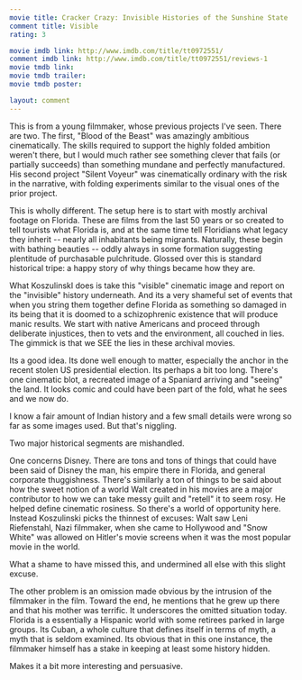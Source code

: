 ```yaml
---
movie title: Cracker Crazy: Invisible Histories of the Sunshine State
comment title: Visible
rating: 3

movie imdb link: http://www.imdb.com/title/tt0972551/
comment imdb link: http://www.imdb.com/title/tt0972551/reviews-1
movie tmdb link: 
movie tmdb trailer: 
movie tmdb poster: 

layout: comment
---
```


This is from a young filmmaker, whose previous projects I've seen. There are two. The first, "Blood of the Beast" was amazingly ambitious cinematically. The skills required to support the highly folded ambition weren't there, but I would much rather see something clever that fails (or partially succeeds) than something mundane and perfectly manufactured. His second project "Silent Voyeur" was cinematically ordinary with the risk in the narrative, with folding experiments similar to the visual ones of the prior project. 

This is wholly different. The setup here is to start with mostly archival footage on Florida. These are films from the last 50 years or so created to tell tourists what Florida is, and at the same time tell Floridians what legacy they inherit -- nearly all inhabitants being migrants. Naturally, these begin with bathing beauties -- oddly always in some formation suggesting plentitude of purchasable pulchritude. Glossed over this is standard historical tripe: a happy story of why things became how they are.

What KoszulinskI does is take this "visible" cinematic image and report on the "invisible" history underneath. And its a very shameful set of events that when you string them together define Florida as something so damaged in its being that it is doomed to a schizophrenic existence that will produce manic results. We start with native Americans and proceed through deliberate injustices, then to vets and the environment, all couched in lies. The gimmick is that we SEE the lies in these archival movies.

Its a good idea. Its done well enough to matter, especially the anchor in the recent stolen US presidential election. Its perhaps a bit too long. There's one cinematic blot, a recreated image of a Spaniard arriving and "seeing" the land. It looks comic and could have been part of the fold, what he sees and we now do.

I know a fair amount of Indian history and a few small details were wrong so far as some images used. But that's niggling. 

Two major historical segments are mishandled.

One concerns Disney. There are tons and tons of things that could have been said of Disney the man, his empire there in Florida, and general corporate thuggishness. There's similarly a ton of things to be said about how the sweet notion of a world Walt created in his movies are a major contributor to how we can take messy guilt and "retell" it to seem rosy. He helped define cinematic rosiness. So there's a world of opportunity here. Instead Koszulinski picks the thinnest of excuses: Walt saw Leni Riefenstahl, Nazi filmmaker, when she came to Hollywood and "Snow White" was allowed on Hitler's movie screens when it was the most popular movie in the world.

What a shame to have missed this, and undermined all else with this slight excuse.

The other problem is an omission made obvious by the intrusion of the filmmaker in the film. Toward the end, he mentions that he grew up there and that his mother was terrific. It underscores the omitted situation today. Florida is a essentially a Hispanic world with some retirees parked in large groups. Its Cuban, a whole culture that defines itself in terms of myth, a myth that is seldom examined. Its obvious that in this one instance, the filmmaker himself has a stake in keeping at least some history hidden.

Makes it a bit more interesting and persuasive.